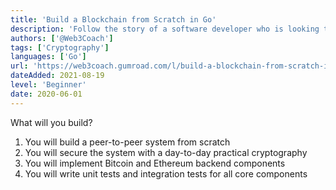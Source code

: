 ```yaml
---
title: 'Build a Blockchain from Scratch in Go'
description: 'Follow the story of a software developer who is looking to revolutionize his local bar by implementing blockchain technology for its payment system.'
authors: ['@Web3Coach']
tags: ['Cryptography']
languages: ['Go']
url: 'https://web3coach.gumroad.com/l/build-a-blockchain-from-scratch-in-go'
dateAdded: 2021-08-19
level: 'Beginner'
date: 2020-06-01
---
```


What will you build?
1) You will build a peer-to-peer system from scratch
2) You will secure the system with a day-to-day practical cryptography
3) You will implement Bitcoin and Ethereum backend components
4) You will write unit tests and integration tests for all core components
